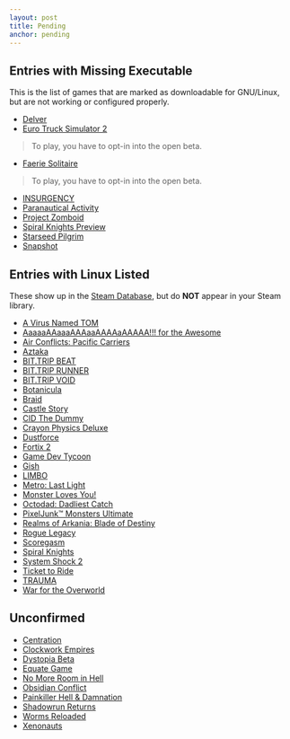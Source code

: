 ```yaml
---
layout: post
title: Pending
anchor: pending
---
```


Entries with Missing Executable
-------------------------------

This is the list of games that are marked as downloadable for GNU/Linux, but are not working or configured properly.

- [Delver](http://store.steampowered.com/app/249630/)
- [Euro Truck Simulator 2](http://store.steampowered.com/app/227300/)
> To play, you have to opt-in into the open beta.

- [Faerie Solitaire](http://store.steampowered.com/app/38600/)
> To play, you have to opt-in into the open beta.

- [INSURGENCY](http://store.steampowered.com/app/222880/)
- [Paranautical Activity](http://store.steampowered.com/app/250580/)
- [Project Zomboid](http://store.steampowered.com/app/108600/)
- [Spiral Knights Preview](http://store.steampowered.com/app/99920/)
- [Starseed Pilgrim](http://store.steampowered.com/app/230980/)
- [Snapshot](http://store.steampowered.com/app/204220/)

Entries with Linux Listed
------------------------------

These show up in the [Steam Database](http://steamdb.info/linux/), but do **NOT** appear in your Steam library.

- [A Virus Named TOM](http://store.steampowered.com/app/207650/)
- [AaaaaAAaaaAAAaaAAAAaAAAAA!!! for the Awesome](http://store.steampowered.com/app/15560/)
- [Air Conflicts: Pacific Carriers](http://store.steampowered.com/app/214910/)
- [Aztaka](http://store.steampowered.com/app/37100/)
- [BIT.TRIP BEAT](http://store.steampowered.com/app/63700/)
- [BIT.TRIP RUNNER](http://store.steampowered.com/app/63710/)
- [BIT.TRIP VOID](http://store.steampowered.com/app/205070/)
- [Botanicula](http://store.steampowered.com/app/207690/)
- [Braid](http://store.steampowered.com/app/26800/)
- [Castle Story](http://store.steampowered.com/app/227860/)
- [CID The Dummy](http://store.steampowered.com/app/45900/)
- [Crayon Physics Deluxe](http://store.steampowered.com/app/26900/)
- [Dustforce](http://store.steampowered.com/app/65300/)
- [Fortix 2](http://store.steampowered.com/app/45450/)
- [Game Dev Tycoon](http://store.steampowered.com/app/239820/)
- [Gish](http://store.steampowered.com/app/9500/)
- [LIMBO](http://store.steampowered.com/app/48000/)
- [Metro: Last Light](http://store.steampowered.com/app/43160/)
- [Monster Loves You!](http://store.steampowered.com/app/226740/)
- [Octodad: Dadliest Catch](http://store.steampowered.com/app/224480/)
- [PixelJunk™ Monsters Ultimate](http://store.steampowered.com/app/243780/)
- [Realms of Arkania: Blade of Destiny](http://store.steampowered.com/app/237550/)
- [Rogue Legacy](http://store.steampowered.com/app/241600/)
- [Scoregasm](http://store.steampowered.com/app/202410/)
- [Spiral Knights](http://store.steampowered.com/app/99900/)
- [System Shock 2](http://store.steampowered.com/app/238210/)
- [Ticket to Ride](http://store.steampowered.com/app/108200/)
- [TRAUMA](http://store.steampowered.com/app/98100/)
- [War for the Overworld](http://store.steampowered.com/app/230190/)

Unconfirmed
-----------

- [Centration](http://store.steampowered.com/app/243300/)
- [Clockwork Empires](http://store.steampowered.com/app/224740/)
- [Dystopia Beta](http://store.steampowered.com/app/17590/)
- [Equate Game](http://store.steampowered.com/app/224880/)
- [No More Room in Hell](http://store.steampowered.com/app/224260/)
- [Obsidian Conflict](http://store.steampowered.com/app/17750/)
- [Painkiller Hell & Damnation](http://store.steampowered.com/app/214870/)
- [Shadowrun Returns](http://store.steampowered.com/app/234650/)
- [Worms Reloaded](http://store.steampowered.com/app/22600/)
- [Xenonauts](http://store.steampowered.com/app/223830/)
